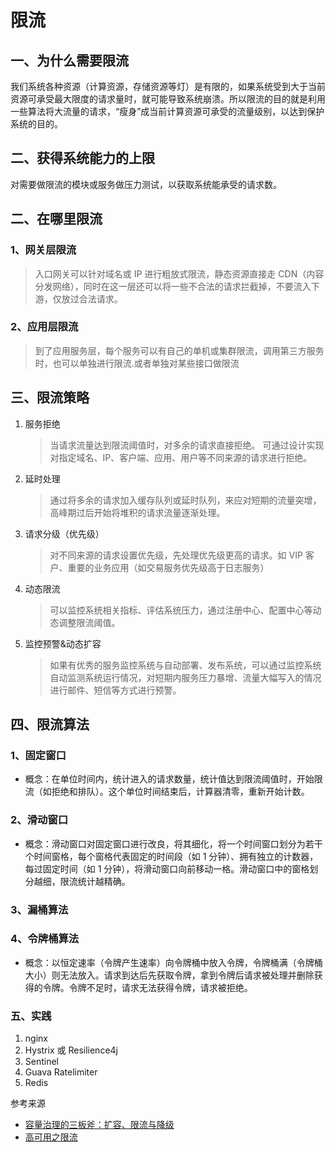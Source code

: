 # 限流

## 一、为什么需要限流

我们系统各种资源（计算资源，存储资源等灯）是有限的，如果系统受到大于当前资源可承受最大限度的请求量时，就可能导致系统崩溃。所以限流的目的就是利用一些算法将大流量的请求，“瘦身”成当前计算资源可承受的流量级别，以达到保护系统的目的。

## 二、获得系统能力的上限

对需要做限流的模块或服务做压力测试，以获取系统能承受的请求数。

## 二、在哪里限流

### 1、网关层限流

> 入口网关可以针对域名或 IP 进行粗放式限流，静态资源直接走 CDN（内容分发网络），同时在这一层还可以将一些不合法的请求拦截掉，不要流入下游，仅放过合法请求。

### 2、应用层限流

> 到了应用服务层，每个服务可以有自己的单机或集群限流，调用第三方服务时，也可以单独进行限流.或者单独对某些接口做限流

## 三、限流策略

1. 服务拒绝
   > 当请求流量达到限流阈值时，对多余的请求直接拒绝。 可通过设计实现对指定域名、IP、客户端、应用、用户等不同来源的请求进行拒绝。
2. 延时处理
   > 通过将多余的请求加入缓存队列或延时队列，来应对短期的流量突增，高峰期过后开始将堆积的请求流量逐渐处理。
3. 请求分级（优先级）
   > 对不同来源的请求设置优先级，先处理优先级更高的请求。如 VIP 客户、重要的业务应用（如交易服务优先级高于日志服务）
4. 动态限流
   > 可以监控系统相关指标、评估系统压力，通过注册中心、配置中心等动态调整限流阈值。
5. 监控预警&动态扩容
   > 如果有优秀的服务监控系统与自动部署、发布系统，可以通过监控系统自动监测系统运行情况，对短期内服务压力暴增、流量大幅写入的情况进行邮件、短信等方式进行预警。

## 四、限流算法

### 1、固定窗口

- 概念：在单位时间内，统计进入的请求数量，统计值达到限流阈值时，开始限流（如拒绝和排队）。这个单位时间结束后，计算器清零，重新开始计数。

### 2、滑动窗口

- 概念：滑动窗口对固定窗口进行改良，将其细化，将一个时间窗口划分为若干个时间窗格，每个窗格代表固定的时间段（如 1 分钟）、拥有独立的计数器，每过固定时间（如 1 分钟），将滑动窗口向前移动一格。滑动窗口中的窗格划分越细，限流统计越精确。

### 3、漏桶算法

### 4、令牌桶算法

- 概念：以恒定速率（令牌产生速率）向令牌桶中放入令牌，令牌桶满（令牌桶大小）则无法放入。请求到达后先获取令牌，拿到令牌后请求被处理并删除获得的令牌。令牌不足时，请求无法获得令牌，请求被拒绝。

### 五、实践

1. nginx
2. Hystrix 或 Resilience4j
3. Sentinel
4. Guava Ratelimiter
5. Redis

参考来源

- [容量治理的三板斧：扩容、限流与降级](https://time.geekbang.org/column/article/375295)
- [高可用之限流](https://houbb.github.io/2018/12/23/ha-limit-01-basic)
